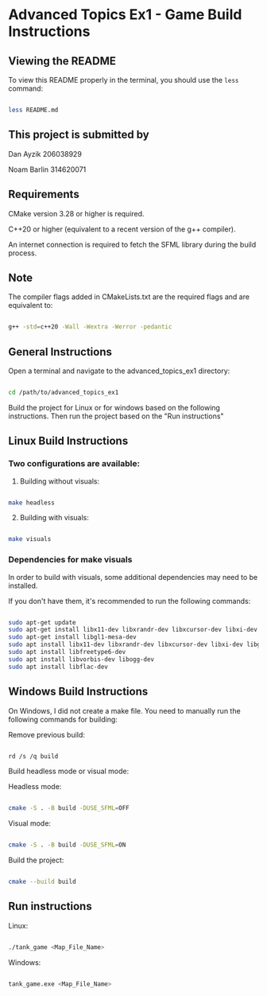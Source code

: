 # Advanced Topics Ex1 - Game Build Instructions

## Viewing the README

To view this README properly in the terminal, you should use the `less` command:
```bash

less README.md
```

## This project is submitted by


Dan Ayzik 206038929

Noam Barlin 314620071


## Requirements

CMake version 3.28 or higher is required.

C++20 or higher (equivalent to a recent version of the g++ compiler).

An internet connection is required to fetch the SFML library during the build process.

## Note
The compiler flags added in CMakeLists.txt are the required flags and are equivalent to:

```bash

g++ -std=c++20 -Wall -Wextra -Werror -pedantic
```

## General Instructions
Open a terminal and navigate to the advanced_topics_ex1 directory:

```bash

cd /path/to/advanced_topics_ex1
```

Build the project for Linux or for windows based on the following instructions. Then run the project based on the "Run instructions"

## Linux Build Instructions

### Two configurations are available:
1) Building without visuals:
```bash

make headless
```

2) Building with visuals:
```bash

make visuals
```

### Dependencies for make visuals

In order to build with visuals, some additional dependencies may need to be installed.

If you don't have them, it's recommended to run the following commands:

```bash

sudo apt-get update
sudo apt-get install libx11-dev libxrandr-dev libxcursor-dev libxi-dev
sudo apt-get install libgl1-mesa-dev
sudo apt install libx11-dev libxrandr-dev libxcursor-dev libxi-dev libgl1-mesa-dev libudev-dev
sudo apt install libfreetype6-dev
sudo apt install libvorbis-dev libogg-dev
sudo apt install libflac-dev
```

## Windows Build Instructions

On Windows, I did not create a make file. You need to manually run the following commands for building:

Remove previous build:
```bash

rd /s /q build
```

Build headless mode or visual mode:

Headless mode:
```bash

cmake -S . -B build -DUSE_SFML=OFF
```
Visual mode:
```bash

cmake -S . -B build -DUSE_SFML=ON
```

Build the project:
```bash

cmake --build build
```

## Run instructions

Linux:
```bash

./tank_game <Map_File_Name>
```

Windows:
```bash

tank_game.exe <Map_File_Name>
```
